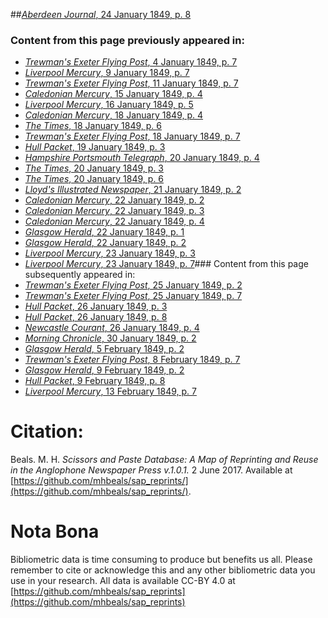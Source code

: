 ##[*Aberdeen Journal*, 24 January 1849, p. 8](https://mhbeals.github.io/sap_html/Aberdeen-Journal/Aberdeen-Journal-24-January-1849-p-8)

### Content from this page previously appeared in:
+ [*Trewman's Exeter Flying Post*, 4 January 1849, p. 7](https://mhbeals.github.io/sap_html/Trewman's-Exeter-Flying-Post/Trewman's-Exeter-Flying-Post-4-January-1849-p-7)
+ [*Liverpool Mercury*, 9 January 1849, p. 7](https://mhbeals.github.io/sap_html/Liverpool-Mercury/Liverpool-Mercury-9-January-1849-p-7)
+ [*Trewman's Exeter Flying Post*, 11 January 1849, p. 7](https://mhbeals.github.io/sap_html/Trewman's-Exeter-Flying-Post/Trewman's-Exeter-Flying-Post-11-January-1849-p-7)
+ [*Caledonian Mercury*, 15 January 1849, p. 4](https://mhbeals.github.io/sap_html/Caledonian-Mercury/Caledonian-Mercury-15-January-1849-p-4)
+ [*Liverpool Mercury*, 16 January 1849, p. 5](https://mhbeals.github.io/sap_html/Liverpool-Mercury/Liverpool-Mercury-16-January-1849-p-5)
+ [*Caledonian Mercury*, 18 January 1849, p. 4](https://mhbeals.github.io/sap_html/Caledonian-Mercury/Caledonian-Mercury-18-January-1849-p-4)
+ [*The Times*, 18 January 1849, p. 6](https://mhbeals.github.io/sap_html/The-Times/The-Times-18-January-1849-p-6)
+ [*Trewman's Exeter Flying Post*, 18 January 1849, p. 7](https://mhbeals.github.io/sap_html/Trewman's-Exeter-Flying-Post/Trewman's-Exeter-Flying-Post-18-January-1849-p-7)
+ [*Hull Packet*, 19 January 1849, p. 3](https://mhbeals.github.io/sap_html/Hull-Packet/Hull-Packet-19-January-1849-p-3)
+ [*Hampshire Portsmouth Telegraph*, 20 January 1849, p. 4](https://mhbeals.github.io/sap_html/Hampshire-Portsmouth-Telegraph/Hampshire-Portsmouth-Telegraph-20-January-1849-p-4)
+ [*The Times*, 20 January 1849, p. 3](https://mhbeals.github.io/sap_html/The-Times/The-Times-20-January-1849-p-3)
+ [*The Times*, 20 January 1849, p. 6](https://mhbeals.github.io/sap_html/The-Times/The-Times-20-January-1849-p-6)
+ [*Lloyd's Illustrated Newspaper*, 21 January 1849, p. 2](https://mhbeals.github.io/sap_html/Lloyd's-Illustrated-Newspaper/Lloyd's-Illustrated-Newspaper-21-January-1849-p-2)
+ [*Caledonian Mercury*, 22 January 1849, p. 2](https://mhbeals.github.io/sap_html/Caledonian-Mercury/Caledonian-Mercury-22-January-1849-p-2)
+ [*Caledonian Mercury*, 22 January 1849, p. 3](https://mhbeals.github.io/sap_html/Caledonian-Mercury/Caledonian-Mercury-22-January-1849-p-3)
+ [*Caledonian Mercury*, 22 January 1849, p. 4](https://mhbeals.github.io/sap_html/Caledonian-Mercury/Caledonian-Mercury-22-January-1849-p-4)
+ [*Glasgow Herald*, 22 January 1849, p. 1](https://mhbeals.github.io/sap_html/Glasgow-Herald/Glasgow-Herald-22-January-1849-p-1)
+ [*Glasgow Herald*, 22 January 1849, p. 2](https://mhbeals.github.io/sap_html/Glasgow-Herald/Glasgow-Herald-22-January-1849-p-2)
+ [*Liverpool Mercury*, 23 January 1849, p. 3](https://mhbeals.github.io/sap_html/Liverpool-Mercury/Liverpool-Mercury-23-January-1849-p-3)
+ [*Liverpool Mercury*, 23 January 1849, p. 7](https://mhbeals.github.io/sap_html/Liverpool-Mercury/Liverpool-Mercury-23-January-1849-p-7)### Content from this page subsequently appeared in:
+ [*Trewman's Exeter Flying Post*, 25 January 1849, p. 2](https://mhbeals.github.io/sap_html/Trewman's-Exeter-Flying-Post/Trewman's-Exeter-Flying-Post-25-January-1849-p-2)
+ [*Trewman's Exeter Flying Post*, 25 January 1849, p. 7](https://mhbeals.github.io/sap_html/Trewman's-Exeter-Flying-Post/Trewman's-Exeter-Flying-Post-25-January-1849-p-7)
+ [*Hull Packet*, 26 January 1849, p. 3](https://mhbeals.github.io/sap_html/Hull-Packet/Hull-Packet-26-January-1849-p-3)
+ [*Hull Packet*, 26 January 1849, p. 8](https://mhbeals.github.io/sap_html/Hull-Packet/Hull-Packet-26-January-1849-p-8)
+ [*Newcastle Courant*, 26 January 1849, p. 4](https://mhbeals.github.io/sap_html/Newcastle-Courant/Newcastle-Courant-26-January-1849-p-4)
+ [*Morning Chronicle*, 30 January 1849, p. 2](https://mhbeals.github.io/sap_html/Morning-Chronicle/Morning-Chronicle-30-January-1849-p-2)
+ [*Glasgow Herald*, 5 February 1849, p. 2](https://mhbeals.github.io/sap_html/Glasgow-Herald/Glasgow-Herald-5-February-1849-p-2)
+ [*Trewman's Exeter Flying Post*, 8 February 1849, p. 7](https://mhbeals.github.io/sap_html/Trewman's-Exeter-Flying-Post/Trewman's-Exeter-Flying-Post-8-February-1849-p-7)
+ [*Glasgow Herald*, 9 February 1849, p. 2](https://mhbeals.github.io/sap_html/Glasgow-Herald/Glasgow-Herald-9-February-1849-p-2)
+ [*Hull Packet*, 9 February 1849, p. 8](https://mhbeals.github.io/sap_html/Hull-Packet/Hull-Packet-9-February-1849-p-8)
+ [*Liverpool Mercury*, 13 February 1849, p. 7](https://mhbeals.github.io/sap_html/Liverpool-Mercury/Liverpool-Mercury-13-February-1849-p-7)
                    
# Citation: 

Beals. M. H. *Scissors and Paste Database: A Map of Reprinting and Reuse in the Anglophone Newspaper Press v.1.0.1.* 2 June 2017. Available at [https://github.com/mhbeals/sap_reprints/](https://github.com/mhbeals/sap_reprints/). 
                    
# Nota Bona

Bibliometric data is time consuming to produce but benefits us all. Please remember to cite or acknowledge this and any other bibliometric data you use in your research. All data is available CC-BY 4.0 at [https://github.com/mhbeals/sap_reprints](https://github.com/mhbeals/sap_reprints)